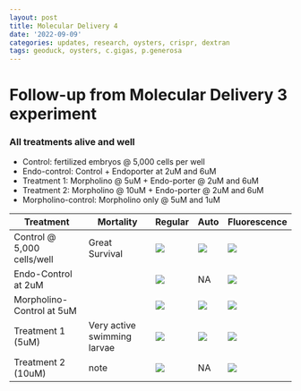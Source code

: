 ```yaml
---
layout: post
title: Molecular Delivery 4
date: '2022-09-09'
categories: updates, research, oysters, crispr, dextran
tags: geoduck, oysters, c.gigas, p.generosa
---
```


# Follow-up from Molecular Delivery 3 experiment 
### All treatments alive and well 

- Control: fertilized embryos @ 5,000 cells per well
- Endo-control: Control + Endoporter at 2uM and 6uM
- Treatment 1: Morpholino @ 5uM + Endo-porter @ 2uM and 6uM 
- Treatment 2: Morpholino @ 10uM + Endo-porter @ 2uM and 6uM 
- Morpholino-control: Morpholino only @ 5uM and 1uM



| Treatment | Mortality | Regular | Auto | Fluorescence | 
|---|---|---|---|---| 
| Control @ 5,000 cells/well | Great Survival | ![](https://github.com/ocattau/ocattau.github.io/blob/master/assets/090822/control_regular.jpg)| ![](https://github.com/ocattau/ocattau.github.io/blob/master/assets/090822/control_blue.jpg)| ![](https://github.com/ocattau/ocattau.github.io/blob/master/assets/090822/control_green.jpg) |
| Endo-Control at 2uM |  |![](https://github.com/ocattau/ocattau.github.io/blob/master/assets/090822/endo-control_reg_2uM.jpg)| NA | ![](https://github.com/ocattau/ocattau.github.io/blob/master/assets/090822/endo-control_green_2uM.jpg)|
| Morpholino-Control at 5uM | | ![](https://github.com/ocattau/ocattau.github.io/blob/master/assets/090822/morph_control2_5uM_reg_washed.jpg)| ![](https://github.com/ocattau/ocattau.github.io/blob/master/assets/090822/morph_control2_5uM_auto_Washed.jpg)| ![](https://github.com/ocattau/ocattau.github.io/blob/master/assets/090822/morph_control2_5uM_green_washed.jpg)|
| Treatment 1 (5uM) | Very active swimming larvae | ![](https://github.com/ocattau/ocattau.github.io/blob/master/assets/090822/morph_6uM_5uM_regular.jpg)| ![](https://github.com/ocattau/ocattau.github.io/blob/master/assets/090822/morph_6uM_5uM_auto.jpg) | ![](https://github.com/ocattau/ocattau.github.io/blob/master/assets/090822/morph_6uM_5uM_green.jpg)| 
| Treatment 2 (10uM) | note | ![](https://github.com/ocattau/ocattau.github.io/blob/master/assets/090822/morph_6uM_10uM_reg.jpg)| NA | ![](https://github.com/ocattau/ocattau.github.io/blob/master/assets/090822/morph_6uM_10uM_green.jpg)|




